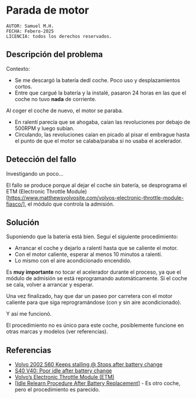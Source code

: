 # Parada de motor


```
AUTOR: Samuel M.H.
FECHA: Febero-2025
LICENCIA: todos los derechos reservados.
```


## Descripción del problema

Contexto:
* Se me descargó la batería dedl coche. Poco uso y desplazamientos cortos.
* Entre que cargué la batería y la instalé, pasaron 24 horas en las que el coche no tuvo **nada** de corriente.

Al coger el coche de nuevo, el motor se paraba.
* En ralentí parecía que se ahogaba, caían las revoluciones por debajo de 500RPM y luego subían.
* Circulando, las revoluciones caían en picado al pisar el embrague hasta el punto de que el motor se calaba/paraba si no usaba el acelerador.



## Detección del fallo
Investigando un poco...

El fallo se produce porque al dejar el coche sin batería, se desprograma el ETM (Electronic Throttle Module)[https://www.matthewsvolvosite.com/volvos-electronic-throttle-module-fiasco/], el módulo que controla la admisión.


## Solución

Suponiendo que la batería está bien. Seguí el siguiente procedimiento:

* Arrancar el coche y dejarlo a ralentí hasta que se caliente el motor.
* Con el motor caliente, esperar al menos 10 minutos a ralentí.
* Lo mismo con el aire acondicionado encendido.

Es **muy importante** no tocar el acelerador durante el proceso, ya que el módulo de admisión se está reprogramando automáticamente. Si el coche se cala, volver a arrancar y esperar.

Una vez finalizado, hay que dar un paseo por carretera con el motor caliente para que siga reprogramándose (con y sin aire acondicionado).

Y así me funcionó.

El procedimiento no es único para este coche, posiblemente funcione en otras marcas y modelos (ver referencias).


## Referencias

* [Volvo 2002 S60 Keeps stalling @ Stops after battery change](https://www.matthewsvolvosite.com/forums/viewtopic.php?t=54186)
* [S40 V40: Poor idle after battery change](https://www.volvoforums.org.uk/showthread.php?t=266885)
* [Volvo’s Electronic Throttle Module (ETM)](https://www.matthewsvolvosite.com/volvos-electronic-throttle-module-fiasco/)
* [[Idle Relearn Procedure After Battery Replacement](https://www.youtube.com/watch?v=xJkQjVKy1yY)] - Es otro coche, pero el procedimiento es parecido.

